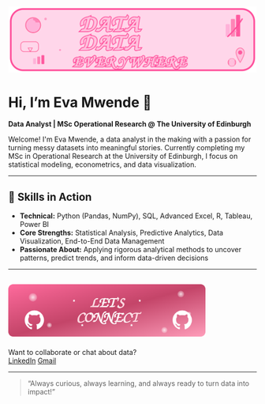 <img src="data-data-everywhere-banner.svg" alt="Data Data Everywhere Banner" width="800"/>

# Hi, I’m Eva Mwende 👋

**Data Analyst | MSc Operational Research @ The University of Edinburgh**

Welcome! I'm Eva Mwende, a data analyst in the making with a passion for turning messy datasets into meaningful stories. Currently completing my MSc in Operational Research at the University of Edinburgh, I focus on statistical modeling, econometrics, and data visualization.

---

## 🚀 Skills in Action

- **Technical:** Python (Pandas, NumPy), SQL, Advanced Excel, R, Tableau, Power BI
- **Core Strengths:** Statistical Analysis, Predictive Analytics, Data Visualization, End-to-End Data Management
- **Passionate About:** Applying rigorous analytical methods to uncover patterns, predict trends, and inform data-driven decisions

---

## <img src="lets-connect-banner.svg" alt="Let's Connect Banner" width="400"/>

Want to collaborate or chat about data?  
[LinkedIn](https://www.linkedin.com/in/eva-mwende-634906198)
[Gmail](evakiio.m@gmail.com)



---

> “Always curious, always learning, and always ready to turn data into impact!”
